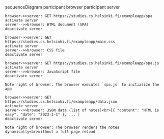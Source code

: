 sequenceDiagram
    participant browser
    participant server

    browser->>server: GET https://studies.cs.helsinki.fi/exampleapp/spa
    activate server
    server-->>browser: HTML document (SPA)
    deactivate server

    browser->>server: GET https://studies.cs.helsinki.fi/exampleapp/main.css
    activate server
    server-->>browser: CSS file
    deactivate server

    browser->>server: GET https://studies.cs.helsinki.fi/exampleapp/spa.js
    activate server
    server-->>browser: JavaScript file
    deactivate server

    Note right of browser: The browser executes `spa.js` to initialize the app

    browser->>server: GET https://studies.cs.helsinki.fi/exampleapp/data.json
    activate server
    server-->>browser: JSON data (list of notes)<br>[{ "content": "HTML is easy", "date": "2023-1-1" }, ... ]
    deactivate server

    Note right of browser: The browser renders the notes dynamically<br>without a full page reload
